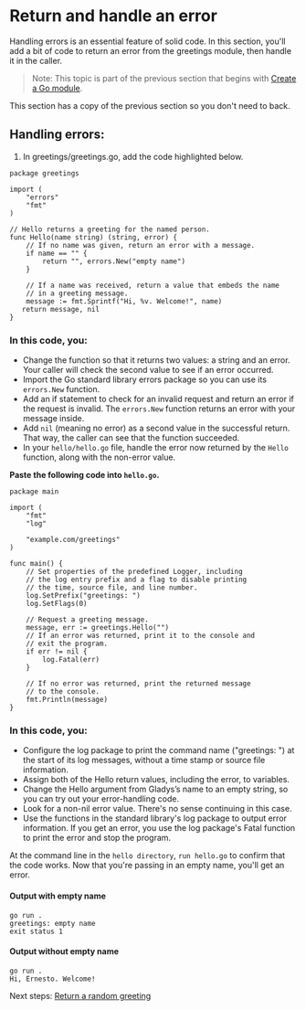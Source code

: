 # Return and handle an error

Handling errors is an essential feature of solid code. In this section, you'll add a bit of code to return an error from the greetings module, then handle it in the caller.

> Note: This topic is part of the previous section that begins with [Create a Go module](../02-modules/).

This section has a copy of the previous section so you don't need to back.

## Handling errors:

1. In greetings/greetings.go, add the code highlighted below.

```
package greetings

import (
    "errors"
    "fmt"
)

// Hello returns a greeting for the named person.
func Hello(name string) (string, error) {
    // If no name was given, return an error with a message.
    if name == "" {
        return "", errors.New("empty name")
    }

    // If a name was received, return a value that embeds the name
    // in a greeting message.
    message := fmt.Sprintf("Hi, %v. Welcome!", name)
   return message, nil
}
```
### In this code, you:

- Change the function so that it returns two values: a string and an error. Your caller will check the second value to see if an error occurred.
- Import the Go standard library errors package so you can use its `errors.New` function.
- Add an if statement to check for an invalid request and return an error if the request is invalid. The `errors.New` function returns an error with your message inside.
- Add `nil` (meaning no error) as a second value in the successful return. That way, the caller can see that the function succeeded.
- In your `hello/hello.go` file, handle the error now returned by the `Hello` function, along with the non-error value.


**Paste the following code into `hello.go`.**

```
package main

import (
    "fmt"
    "log"

    "example.com/greetings"
)

func main() {
    // Set properties of the predefined Logger, including
    // the log entry prefix and a flag to disable printing
    // the time, source file, and line number.
    log.SetPrefix("greetings: ")
    log.SetFlags(0)

    // Request a greeting message.
    message, err := greetings.Hello("")
    // If an error was returned, print it to the console and
    // exit the program.
    if err != nil {
        log.Fatal(err)
    }

    // If no error was returned, print the returned message
    // to the console.
    fmt.Println(message)
}
```

### In this code, you:

- Configure the log package to print the command name ("greetings: ") at the start of its log messages, without a time stamp or source file information.
- Assign both of the Hello return values, including the error, to variables.
- Change the Hello argument from Gladys’s name to an empty string, so you can try out your error-handling code.
- Look for a non-nil error value. There's no sense continuing in this case.
- Use the functions in the standard library's log package to output error information. If you get an error, you use the log package's Fatal function to print the error and stop the program.

At the command line in the `hello directory`, `run hello.go` to confirm that the code works.
Now that you're passing in an empty name, you'll get an error.


#### Output with empty name
```
go run .
greetings: empty name
exit status 1
```

#### Output without empty name
```
go run .
Hi, Ernesto. Welcome!
```

Next steps: [Return a random greeting](../04-random-greeting)